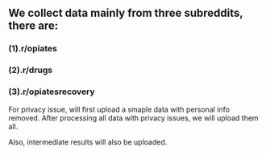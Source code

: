 ## We collect data mainly from three subreddits, there are:
###  (1).r/opiates
###  (2).r/drugs
###  (3).r/opiatesrecovery

For privacy issue, will first upload a smaple data with personal info removed. After processing all data with privacy issues, we will upload them all.

Also, intermediate results will also be uploaded.